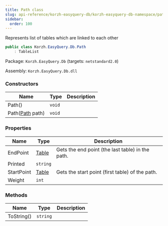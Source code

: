 ```yaml
---
title: Path class
slug: api-reference/korzh-easyquery-db/korzh-easyquery-db-namespace/path-class
sidebar:
  order: 100
---
```


Represents list of tables which are linked to each other
```csharp
public class Korzh.EasyQuery.Db.Path
    : TableList

```
Package: `Korzh.EasyQuery.Db` (targets: `netstandard2.0`)

Assembly: `Korzh.EasyQuery.Db.dll`

### Constructors

| Name | Type | Description | 
| --- | --- | --- | 
| Path() | `void` |  | 
| Path([Path](///easyquery/docs/api-reference/korzh-easyquery-db/korzh-easyquery-db-namespace/path-class) path) | `void` |  | 


### Properties

| Name | Type | Description | 
| --- | --- | --- | 
| EndPoint | [Table](///easyquery/docs/api-reference/korzh-easyquery-db/korzh-easyquery-db-namespace/table-class) | Gets the end point (the last table) in the path. | 
| Printed | `string` |  | 
| StartPoint | [Table](///easyquery/docs/api-reference/korzh-easyquery-db/korzh-easyquery-db-namespace/table-class) | Gets the start point (first table) of the path. | 
| Weight | `int` |  | 


### Methods

| Name | Type | Description | 
| --- | --- | --- | 
| ToString() | `string` |  |
